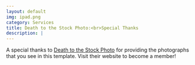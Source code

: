 ```yaml
---
layout: default
img: ipad.png
category: Services
title: Death to the Stock Photo:<br>Special Thanks
description: |
---
```

  A special thanks to [Death to the Stock Photo](https://www/google.com/) for providing the photographs that you see in this template.  Visit their website to become a member!
